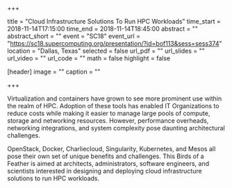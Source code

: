 +++

title = "Cloud Infrastructure Solutions To Run HPC Workloads"
time_start = 2018-11-14T17:15:00
time_end = 2018-11-14T18:45:00
abstract = ""
abstract_short = ""
event = "SC18"
event_url = "https://sc18.supercomputing.org/presentation/?id=bof113&sess=sess374"
location = "Dallas, Texas"
selected = false
url_pdf = ""
url_slides = ""
url_video = ""
url_code = ""
math = false
highlight = false

[header]
image = ""
caption = ""

+++

Virtualization and containers have grown to see more prominent use within the realm of HPC. Adoption of these tools has enabled IT Organizations to reduce costs while making it easier to manage large pools of compute, storage and networking resources. However, performance overheads, networking integrations, and system complexity pose daunting architectural challenges. 

OpenStack, Docker, Charliecloud, Singularity, Kubernetes, and Mesos all pose their own set of unique benefits and challenges. This Birds of a Feather is aimed at architects, administrators, software engineers, and scientists interested in designing and deploying cloud infrastructure solutions to run HPC workloads.
